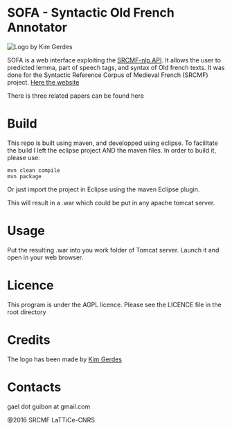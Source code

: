 SOFA - Syntactic Old French Annotator
===============

![Logo by Kim Gerdes](http://sofa.ilpga.fr:8888/sofa/img/logo-KimGerdes/sofa200.png "Logo by Kim Gerdes")


SOFA is a web interface exploiting the [SRCMF-nlp API](https://github.com/gguibon/SRCMF-nlp-api "SRCMF nlp"). It allows the user to predicted lemma, part of speech tags, and syntax of Old french texts. 
It was done for the Syntactic Reference Corpus of Medieval French (SRCMF) project. [Here the website](http://srcmf.org/ "SRCMF's Homepage")

There is three related papers can be found here

# Build

This repo is built using maven, and developped using eclipse. To facilitate the build I left the eclipse project AND the maven files. In order to build it, please use:

```
mvn clean compile
mvn package
```

Or just import the project in Eclipse using the maven Eclipse plugin.

This will result in a .war which could be put in any apache tomcat server.

# Usage

Put the resulting .war into you work folder of Tomcat server. Launch it and open in your web browser.

# Licence

This program is under the AGPL licence. Please see the LICENCE file in the root directory

# Credits
The logo has been made by [Kim Gerdes](http://gerdes.fr/ "Kim Gerdes Website")

# Contacts

gael dot guibon at gmail.com

@2016 SRCMF LaTTiCe-CNRS
